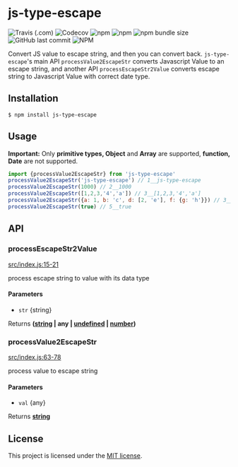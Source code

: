 # js-type-escape

![Travis (.com)](https://img.shields.io/travis/com/teeeemoji/js-type-escape)
![Codecov](https://img.shields.io/codecov/c/github/teeeemoji/js-type-escape?token=8b1462035af64c20adae6bb75dd2cda6)
![npm](https://img.shields.io/npm/v/js-type-escape)
![npm](https://img.shields.io/npm/dy/js-type-escape)
![npm bundle size](https://img.shields.io/bundlephobia/min/js-type-escape?style=plastic)
![GitHub last commit](https://img.shields.io/github/last-commit/teeeemoji/js-type-escape)
![NPM](https://img.shields.io/npm/l/js-type-escape)


Convert JS value to escape string, and then you can convert back.
`js-type-escape`'s main API `processValue2EscapeStr` converts Javascript Value to an escape string, and another API `processEscapeStr2Value` converts escape string to Javascript Value with correct date type. 

## Installation

```console
$ npm install js-type-escape
```

## Usage

**Important:** Only **primitive types, Object** and **Array** are supported, **function, Date** are not supported.

```javascript
import {processValue2EscapeStr} from 'js-type-escape'
processValue2EscapeStr('js-type-escape') // 1__js-type-escape
processValue2EscapeStr(1000) // 2__1000
processValue2EscapeStr([1,2,3,'4','a']) // 3__[1,2,3,'4','a']
processValue2EscapeStr({a: 1, b: 'c', d: [2, 'e'], f: {g: 'h'}}) // 3__"{"a":1,"b":"c","d":[2,"e"],"f":{"g":"h"}}"
processValue2EscapeStr(true) // 5__true
```

## API

<!-- Generated by documentation.js. Update this documentation by updating the source code. -->

### processEscapeStr2Value

[src/index.js:15-21](https://github.com/teeeemoji/js-type-escape/blob/a0a715c71a71b99141bb47c0e086ecd766c2afab/src/index.js#L15-L21 "Source code on GitHub")

process escape string to value with its data type

#### Parameters

-   `str`  {string}

Returns **([string](https://developer.mozilla.org/docs/Web/JavaScript/Reference/Global_Objects/String) | any | [undefined](https://developer.mozilla.org/docs/Web/JavaScript/Reference/Global_Objects/undefined) \| [number](https://developer.mozilla.org/docs/Web/JavaScript/Reference/Global_Objects/Number))** 

### processValue2EscapeStr

[src/index.js:63-78](https://github.com/teeeemoji/js-type-escape/blob/a0a715c71a71b99141bb47c0e086ecd766c2afab/src/index.js#L63-L78 "Source code on GitHub")

process value to escape string

#### Parameters

-   `val`  {any}

Returns **[string](https://developer.mozilla.org/docs/Web/JavaScript/Reference/Global_Objects/String)** 

## License

This project is licensed under the [MIT license](LICENSE).

[plop]: https://github.com/amwmedia/plop
